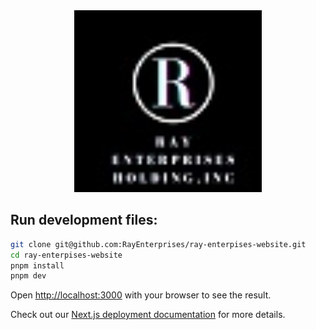 <div align="center">
    <img src="https://github.com/RayEnterprises/ray-enterpises-website/blob/master/src/common/assets/logo.jpg" style="width: 300px; height: auto;"/>
</div>

## Run development files:

```bash
git clone git@github.com:RayEnterprises/ray-enterpises-website.git
cd ray-enterpises-website
pnpm install
pnpm dev
```

Open [http://localhost:3000](http://localhost:3000) with your browser to see the result.

Check out our [Next.js deployment documentation](https://nextjs.org/docs/deployment) for more details.

